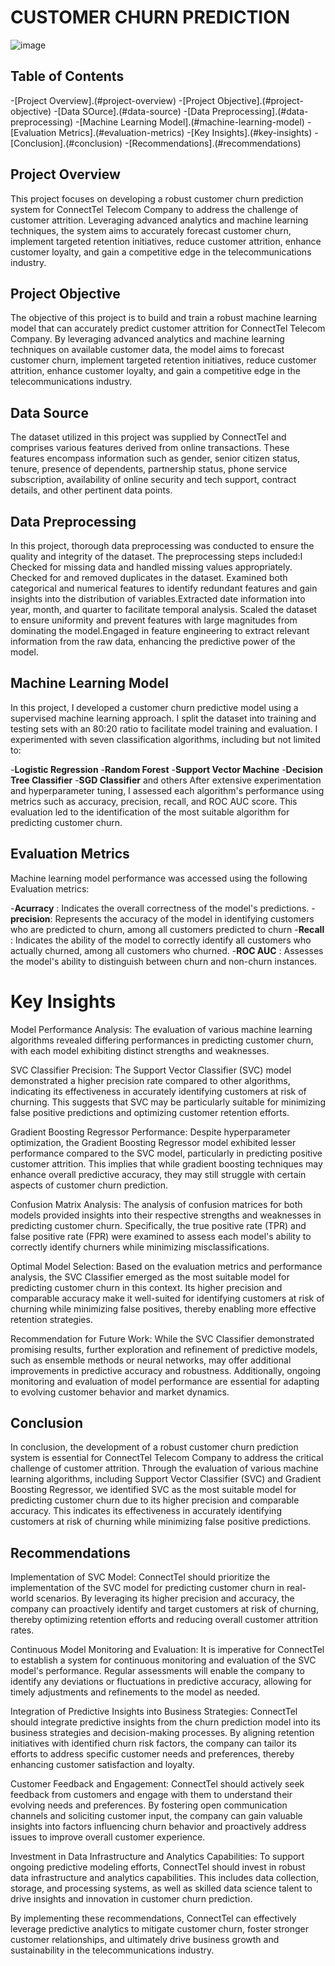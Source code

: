 # CUSTOMER CHURN PREDICTION

![image](https://github.com/ifeyinwaibekwe/Customer-Churn-Prediction/assets/149434454/707ca8a3-11aa-48ba-8c4e-92f59339cd45)


## Table of Contents
-[Project Overview].(#project-overview)
-[Project Objective].(#project-objective)
-[Data SOurce].(#data-source)
-[Data Preprocessing].(#data-preprocessing)
-[Machine Learning Model].(#machine-learning-model)
-[Evaluation Metrics].(#evaluation-metrics)
-[Key Insights].(#key-insights)
-[Conclusion].(#conclusion)
-[Recommendations].(#recommendations)

## Project Overview
This project focuses on developing a robust customer churn prediction system for ConnectTel Telecom Company to address the challenge of customer attrition. Leveraging advanced analytics and machine learning techniques, the system aims to accurately forecast customer churn, implement targeted retention initiatives, reduce customer attrition, enhance customer loyalty, and gain a competitive edge in the telecommunications industry.

## Project Objective
The objective of this project is to build and train a robust machine learning model that can accurately predict customer attrition for ConnectTel Telecom Company. By leveraging advanced analytics and machine learning techniques on available customer data, the model aims to forecast customer churn, implement targeted retention initiatives, reduce customer attrition, enhance customer loyalty, and gain a competitive edge in the telecommunications industry.

## Data Source
The dataset utilized in this project was supplied by ConnectTel and comprises various features derived from online transactions. These features encompass information such as gender, senior citizen status, tenure, presence of dependents, partnership status, phone service subscription, availability of online security and tech support, contract details, and other pertinent data points.

## Data Preprocessing
In this project, thorough data preprocessing was conducted to ensure the quality and integrity of the dataset. The preprocessing steps included:I Checked for missing data and handled missing values appropriately.
Checked for and removed duplicates in the dataset. Examined both categorical and numerical features to identify redundant features and gain insights into the distribution of variables.Extracted date information into year, month, and quarter to facilitate temporal analysis. Scaled the dataset to ensure uniformity and prevent features with large magnitudes from dominating the model.Engaged in feature engineering to extract relevant information from the raw data, enhancing the predictive power of the model.

## Machine Learning Model
In this project, I developed a customer churn predictive model using a supervised machine learning approach. I split the dataset into training and testing sets with an 80:20 ratio to facilitate model training and evaluation.
I experimented with seven classification algorithms, including but not limited to: 

-**Logistic Regression**
-**Random Forest**
-**Support Vector Machine**
-**Decision Tree Classifier**
-**SGD Classifier**
and others
 After extensive experimentation and hyperparameter tuning, I assessed each algorithm's performance using metrics such as accuracy, precision, recall, and ROC AUC score. This evaluation led to the identification of the most suitable algorithm for predicting customer churn.

## Evaluation Metrics
Machine learning model performance was accessed using the following Evaluation metrics:

-**Acurracy** : Indicates the overall correctness of the model's predictions.
-**precision**: Represents the accuracy of the model in identifying customers who are predicted to churn, among all customers predicted to churn
-**Recall** : Indicates the ability of the model to correctly identify all customers who actually churned, among all customers who churned.
-**ROC AUC** : Assesses the model's ability to distinguish between churn and non-churn instances.

# Key Insights
Model Performance Analysis: The evaluation of various machine learning algorithms revealed differing performances in predicting customer churn, with each model exhibiting distinct strengths and weaknesses.

SVC Classifier Precision: The Support Vector Classifier (SVC) model demonstrated a higher precision rate compared to other algorithms, indicating its effectiveness in accurately identifying customers at risk of churning. This suggests that SVC may be particularly suitable for minimizing false positive predictions and optimizing customer retention efforts.

Gradient Boosting Regressor Performance: Despite hyperparameter optimization, the Gradient Boosting Regressor model exhibited lesser performance compared to the SVC model, particularly in predicting positive customer attrition. This implies that while gradient boosting techniques may enhance overall predictive accuracy, they may still struggle with certain aspects of customer churn prediction.

Confusion Matrix Analysis: The analysis of confusion matrices for both models provided insights into their respective strengths and weaknesses in predicting customer churn. Specifically, the true positive rate (TPR) and false positive rate (FPR) were examined to assess each model's ability to correctly identify churners while minimizing misclassifications.

Optimal Model Selection: Based on the evaluation metrics and performance analysis, the SVC Classifier emerged as the most suitable model for predicting customer churn in this context. Its higher precision and comparable accuracy make it well-suited for identifying customers at risk of churning while minimizing false positives, thereby enabling more effective retention strategies.

Recommendation for Future Work: While the SVC Classifier demonstrated promising results, further exploration and refinement of predictive models, such as ensemble methods or neural networks, may offer additional improvements in predictive accuracy and robustness. Additionally, ongoing monitoring and evaluation of model performance are essential for adapting to evolving customer behavior and market dynamics.



## Conclusion 
In conclusion, the development of a robust customer churn prediction system is essential for ConnectTel Telecom Company to address the critical challenge of customer attrition. Through the evaluation of various machine learning algorithms, including Support Vector Classifier (SVC) and Gradient Boosting Regressor, we identified SVC as the most suitable model for predicting customer churn due to its higher precision and comparable accuracy. This indicates its effectiveness in accurately identifying customers at risk of churning while minimizing false positive predictions.

## Recommendations

Implementation of SVC Model: ConnectTel should prioritize the implementation of the SVC model for predicting customer churn in real-world scenarios. By leveraging its higher precision and accuracy, the company can proactively identify and target customers at risk of churning, thereby optimizing retention efforts and reducing overall customer attrition rates.

Continuous Model Monitoring and Evaluation: It is imperative for ConnectTel to establish a system for continuous monitoring and evaluation of the SVC model's performance. Regular assessments will enable the company to identify any deviations or fluctuations in predictive accuracy, allowing for timely adjustments and refinements to the model as needed.

Integration of Predictive Insights into Business Strategies: ConnectTel should integrate predictive insights from the churn prediction model into its business strategies and decision-making processes. By aligning retention initiatives with identified churn risk factors, the company can tailor its efforts to address specific customer needs and preferences, thereby enhancing customer satisfaction and loyalty.

Customer Feedback and Engagement: ConnectTel should actively seek feedback from customers and engage with them to understand their evolving needs and preferences. By fostering open communication channels and soliciting customer input, the company can gain valuable insights into factors influencing churn behavior and proactively address issues to improve overall customer experience.

Investment in Data Infrastructure and Analytics Capabilities: To support ongoing predictive modeling efforts, ConnectTel should invest in robust data infrastructure and analytics capabilities. This includes data collection, storage, and processing systems, as well as skilled data science talent to drive insights and innovation in customer churn prediction.

By implementing these recommendations, ConnectTel can effectively leverage predictive analytics to mitigate customer churn, foster stronger customer relationships, and ultimately drive business growth and sustainability in the telecommunications industry.








































